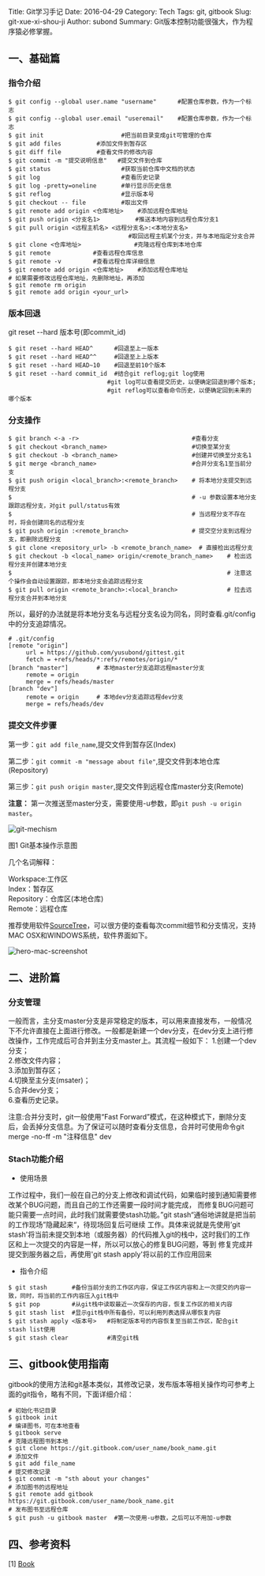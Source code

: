 Title: Git学习手记
Date: 2016-04-29
Category: Tech
Tags: git, gitbook
Slug: git-xue-xi-shou-ji
Author: subond
Summary: Git版本控制功能很强大，作为程序猿必修掌握。

## 一、基础篇

### 指令介绍

```shell
$ git config --global user.name "username"   	#配置仓库参数，作为一个标志
$ git config --global user.email "useremail"	#配置仓库参数，作为一个标志
$ git init                      #把当前目录变成git可管理的仓库
$ git add files          #添加文件到暂存区
$ git diff file          #查看文件的修改内容
$ git commit -m "提交说明信息"   #提交文件到仓库
$ git status                    #获取当前仓库中文档的状态
$ git log                       #查看历史记录
$ git log -pretty=oneline       #单行显示历史信息
$ git reflog                    #显示版本号
$ git checkout -- file          #取出文件
$ git remote add origin <仓库地址>    #添加远程仓库地址
$ git push origin <分支名1>          #推送本地内容到远程仓库分支1
$ git pull origin <远程主机名> <远程分支名>:<本地分支名>
                                  #取回远程主机某个分支，并与本地指定分支合并
$ git clone <仓库地址>               #克隆远程仓库到本地仓库
$ git remote            #查看远程仓库信息
$ git remote -v         #查看远程仓库详细信息
$ git remote add origin <仓库地址>    #添加远程仓库地址
# 如果需要修改远程仓库地址，先删除地址，再添加
$ git remote rm origin
$ git remote add origin <your_url>
```

### 版本回退

git reset --hard 版本号(即commit_id)

```shell
$ git reset --hard HEAD^      #回退至上一版本
$ git reset --hard HEAD^^     #回退至上上版本
$ git reset --hard HEAD~10    #回退至前10个版本
$ git reset --hard commit_id  #结合git reflog;git log使用
                            #git log可以查看提交历史，以便确定回退到哪个版本;
                            #git reflog可以查看命令历史，以便确定回到未来的哪个版本
```

### 分支操作

```shell
$ git branch <-a -r>                                #查看分支
$ git checkout <branch_name>                        #切换至某分支
$ git checkout -b <branch_name>                     #创建并切换至分支名1
$ git merge <branch_name>                           #合并分支名1至当前分支
$ git push origin <local_branch>:<remote_branch>    # 将本地分支提交到远程分支
$                                                   # -u 参数设置本地分支跟踪远程分支，对git pull/status有效
$                                                   # 当远程分支不存在时，将会创建同名的远程分支
$ git push origin :<remote_branch>                  # 提交空分支到远程分支，即删除远程分支
$ git clone <repository_url> -b <remote_branch_name>  # 直接检出远程分支
$ git checkout -b <local_name> origin/<remote_branch_name>    # 检出远程分支并创建本地分支
$                                                             # 注意这个操作会自动设置跟踪，即本地分支会追踪远程分支
$ git pull origin <remote_branch>:<local_branch>              # 拉去远程分支合并到本地分支
```

所以，最好的办法就是将本地分支名与远程分支名设为同名，同时查看.git/config中的分支追踪情况。

```
# .git/config
[remote "origin"]
     url = https://github.com/yusubond/gittest.git
     fetch = +refs/heads/*:refs/remotes/origin/*
[branch "master"]        # 本地master分支追踪远程master分支
     remote = origin
     merge = refs/heads/master
[branch "dev"]
     remote = origin     # 本地dev分支追踪远程dev分支
     merge = refs/heads/dev
```

### 提交文件步骤

第一步：`git add file_name`,提交文件到暂存区(Index)

第二步：`git commit -m "message about file"`,提交文件到本地仓库(Repository)

第三步：`git push origin master`,提交文件到远程仓库master分支(Remote)

**注意：** 第一次推送至master分支，需要使用-u参数，即`git push -u origin master`。

![git-mechism](http://on64c9tla.bkt.clouddn.com/20160429gitcaozuo.jpg)

图1 Git基本操作示意图

几个名词解释：

Workspace:工作区  
Index：暂存区  
Repository：仓库区(本地仓库)  
Remote：远程仓库  

推荐使用软件[SourceTree](https://www.sourcetreeapp.com/)，可以很方便的查看每次commit细节和分支情况，支持MAC OSX和WINDOWS系统，软件界面如下。

![hero-mac-screenshot](http://on64c9tla.bkt.clouddn.com/www.subond.com/hero-mac-screenshot.png)

## 二、进阶篇

### 分支管理

一般而言，主分支master分支是非常稳定的版本，可以用来直接发布，一般情况下不允许直接在上面进行修改。一般都是新建一个dev分支，在dev分支上进行修改操作，工作完成后可合并到主分支master上。其流程一般如下：
1.创建一个dev分支；  
2.修改文件内容；  
3.添加到暂存区；  
4.切换至主分支(msater)；   
5.合并dev分支；  
6.查看历史记录。  

注意:合并分支时，git一般使用“Fast Forward”模式，在这种模式下，删除分支后，会丢掉分支信息。为了保证可以随时查看分支信息，合并时可使用命令git merge -no-ff -m "注释信息" dev


### Stach功能介绍

+ 使用场景

工作过程中，我们一般在自己的分支上修改和调试代码，如果临时接到通知需要修改某个BUG问题，而且自己的工作还需要一段时间才能完成， 而修复BUG问题可能只需要一点时间，此时我们就需要使stash功能。”git stash“通俗地讲就是把当前的工作现场”隐藏起来“，待现场回复后可继续 工作。具体来说就是先使用’git stash'将当前未提交到本地（或服务器）的代码推入git的栈中，这时我们的工作区和上一次提交的内容是一样，所以可以放心的修复BUG问题，等到 修复完成并提交到服务器之后，再使用'git stash apply'将以前的工作应用回来

+ 指令介绍

```shell
$ git stash       #备份当前分支的工作区内容，保证工作区内容和上一次提交的内容一致，同时，将当前的工作内容压入git栈中
$ git pop         #从git栈中读取最近一次保存的内容，恢复工作区的相关内容
$ git stash list  #显示git栈中所有备份，可以利用列表选择从哪恢复内容
$ git stash apply <版本号>   #将制定版本号的内容恢复至当前工作区，配合git stash list使用
$ git stash clear           #清空git栈
```

## 三、gitbook使用指南

gitbook的使用方法和git基本类似，其修改记录，发布版本等相关操作均可参考上面的git指令，略有不同，下面详细介绍：

```shell
# 初始化书记目录
$ gitbook init
# 编译图书，可在本地查看
$ gitbook serve
# 克隆远程图书到本地
$ git clone https://git.gitbook.com/user_name/book_name.git
# 添加文件
$ git add file_name
# 提交修改记录
$ git commit -m "sth about your changes"
# 添加图书的远程地址
$ git remote add gitbook https://git.gitbook.com/user_name/book_name.git
# 发布图书至远程仓库
$ git push -u gitbook master  #第一次使用-u参数，之后可以不用加-u参数
```

## 四、参考资料

[1] [Book](https://git-scm.com/book/zh/v2)
